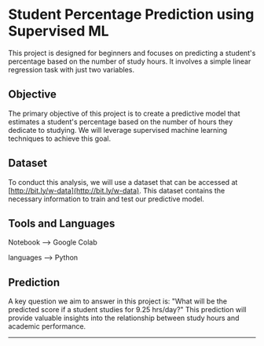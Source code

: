 # Student Percentage Prediction using Supervised ML

This project is designed for beginners and focuses on predicting a student's percentage based on the number of study hours. It involves a simple linear regression task with just two variables.

## Objective

The primary objective of this project is to create a predictive model that estimates a student's percentage based on the number of hours they dedicate to studying. We will leverage supervised machine learning techniques to achieve this goal.

## Dataset

To conduct this analysis, we will use a dataset that can be accessed at [http://bit.ly/w-data](http://bit.ly/w-data). This dataset contains the necessary information to train and test our predictive model.

## Tools and Languages

Notebook --> Google Colab

languages --> Python

## Prediction

A key question we aim to answer in this project is: "What will be the predicted score if a student studies for 9.25 hrs/day?" This prediction will provide valuable insights into the relationship between study hours and academic performance.


---
